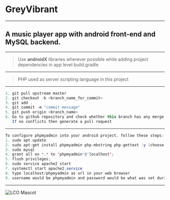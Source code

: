 # GreyVibrant
---
## A music player app with android front-end and MySQL backend.
---
> Use **androidX** libraries wherever possible while adding project dependencies in app level build.gradle
---
> PHP used as server scripting language in this project 
---
```java
1. git pull upstream master 
2. git checkout -b <branch_name_for_commit>
3. git add . 
4. git commit -m "commit message"
5. git push origin <branch_name>
6. Go to github repository and check whether this branch has any merge conflicts with master branch.
   If no conflicts then generate a pull request
```
---
```java
To configure phpmyadmin into your android project, follow these steps:
1. sudo apt update
2. sudo apt-get install phpmyadmin php-mbstring php-gettext -y (choose apache as your server and create a password)
3. sudo mysql
4. grant all on *.* to 'phpmyadmin'@'localhost';
5. flush privileges;
6. sudo service apache2 start
7. systemctl start apache2.service
8. type localhost/phpmyadmin as url in your web browser
9. username would be phpmyadmin and password would be what was set during installation
```

---
![LCO Mascot](https://www.pinclipart.com/picdir/middle/3-31209_jazz-cliparts-border-transparent-background-music-notes-png.png "Grey Vibrant")
